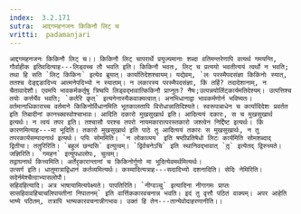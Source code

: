 ```yaml
---
index:  3.2.171
sutra:  आद्दगमहनजनः किकिनौ लिट् च
vritti:  padamanjari
---
```


	आद्दगमहनजनः किकिनौ लिट् च।। किकिनौ लिट् चापरार्थे प्रयुज्यमानाः शब्दा वतिमन्तरेणापि वत्यर्थ गमयन्ति, गौर्वाहीक इतिवदित्याह---लिड्वच्च तौ भवति इति। किकिनौ भवतः, लिट् च प्रत्ययो भवतीत्ययं त्वर्थो न भवति; तथा हि सति `लिट् किकिनः` इत्येव ब्रूयात्। कार्यातिदेशश्चायम्। यद्येवम्, `लः परस्मैपदसंज्ञा किकिनोः स्यात्, ततश्च देङ्द्दङादिभ्य आत्मनेपदिभ्यो न स्याताम्। न लकारस्य परस्मैपदसंज्ञा, किं तर्हि? तदादेशानाम्, न चैतावादेशौ। एवमपि भावकर्मकर्तृषु त्रिष्वपि लिड्वद्भावात्किकिनौ प्राप्नुतः? नैषः;उत्पन्नयोर्लिट्कार्यमतिदेश्यम्। उत्पत्तिश्च तयोः कर्त्तर्येव भवति; `कर्तरि कृत्` इत्यनेनास्यैकवाक्यत्वात्। अनभिधानाद्वा भावकर्मणोर्न भविष्यतः। वर्तमानाधिकाराच्च वर्तमाने किकिनोर्विधानमिति भूतकालतापि विरोधान्नातिदिश्यते। स्वरूपाबाधेन च कार्यादिदेशः प्रवर्तत इति तिबादीनां कानच्क्वस्वोश्चाभावः। आदिति दकारो मुखसुखार्थ इति। आदित्ययं दकारः, स च मुखसुखार्थ इत्यर्थः। न त्वयं तपर इति। तश्चासौ परश्च तपरो नायमकारात्परस्तकारो जश्त्वेन निर्द्दिष्ट इत्यर्थः। किं कारणमित्याह---मा भूदिति। तकारो मुखसुखार्थ इति पाठे तु आदित्ययं तकारः स मुखसुखार्थः, न तु तपरकार्यसम्पादनार्थ इत्यर्थः। पपिः सोममिति। `न लोकाव्यय` इति षष्ठीप्रतिषेधो लिटः कार्यमिति सोमशब्दाद् द्वितीया। ततुरिरिति। `बहुलं छन्दसि` इत्युत्वम्। `द्विर्वचनेऽचि` इति स्थानिवद्भावात् `तृ़` इत्येतद् द्विरुच्यते। जज्ञिरिति। `गमहन` इत्युपधालोपः, चुत्वम्।
	तद्वाघनार्थ कित्त्वमिति। अर्तेरृकारान्तानां च किकिनोर्गुणो मा भूदित्येवमर्थमित्यर्थः।
	उत्सर्ग इति। धातुमात्राद्विधानं कर्तव्यमित्यर्थः। कस्मादित्यत्राह---सदादिभ्यो दशनादिति। सेदिः नेमिरिति। सदेर्नमेश्चैत्वाभ्यासलोपौ।
	सहिवहित्यादि। अत्र भाषायामित्यपेक्ष्यते। पापतिरिति। `नीग्वञ्चु` इत्यादिना नीगागमः प्राप्तः सासहिवावहिचाचलिपापतीनां निपातनम्` इति वार्त्तिककारवचनान्न भवति। इदं तु वृत्तौ पठितं वाक्यम्। अपर आहेति भाष्ये पठितम्, तत्रापि भाष्यकारवचनान्नीगभावः। उक्तं हि तेन---तान्येवोदाहरणानीति।।

